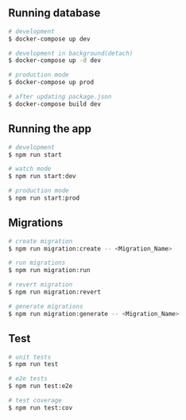 ## Running database

```bash
# development
$ docker-compose up dev

# development in background(detach)
$ docker-compose up -d dev

# production mode
$ docker-compose up prod

# after updating package.json
$ docker-compose build dev
```

## Running the app

```bash
# development
$ npm run start

# watch mode
$ npm run start:dev

# production mode
$ npm run start:prod
```

## Migrations

```bash
# create migration
$ npm run migration:create -- <Migration_Name>

# run migrations
$ npm run migration:run

# revert migration
$ npm run migration:revert

# generate migrations
$ npm run migration:generate -- <Migration_Name>
```

## Test

```bash
# unit tests
$ npm run test

# e2e tests
$ npm run test:e2e

# test coverage
$ npm run test:cov
```
